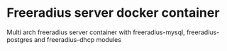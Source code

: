 # Freeradius server docker container
Multi arch freeradius server container with freeradius-mysql, freeradius-postgres and freeradius-dhcp modules

